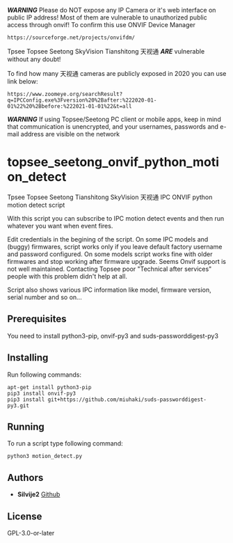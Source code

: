 ***WARNING***
Please do NOT expose any IP Camera or it's web interface on public IP address! Most of them are vulnerable to unauthorized public access through onvif!
To confirm this use ONVIF Device Manager

	https://sourceforge.net/projects/onvifdm/

Tpsee Topsee Seetong SkyVision Tianshitong 天视通 ***ARE*** vulnerable without any doubt!

To find how many 天视通 cameras are publicly exposed in 2020 you can use link below:

	https://www.zoomeye.org/searchResult?q=IPCConfig.exe%3Fversion%20%2Bafter:%222020-01-01%22%20%2Bbefore:%222021-01-01%22&t=all

***WARNING*** If using Topsee/Seetong PC client or mobile apps, keep in mind that communication is unencrypted, and your usernames, passwords and e-mail address are visible on the network



# topsee_seetong_onvif_python_motion_detect

Tpsee Topsee Seetong Tianshitong SkyVision 天视通 IPC ONVIF python motion detect script

With this script you can subscribe to IPC motion detect events and then run whatever you want when event fires.

Edit credentials in the begining of the script. On some IPC models and (buggy) firmwares, script works only if you leave default factory username and password configured. On some models script works fine with older firmwares and stop working after firmware upgrade. Seems Onvif support is not well maintained. Contacting Topsee poor "Technical after services" people with this problem didn't help at all.

Script also shows various IPC information like model, firmware version, serial number and so on...

## Prerequisites

You need to install python3-pip, onvif-py3 and suds-passworddigest-py3

## Installing

Run following commands:

```
apt-get install python3-pip
pip3 install onvif-py3
pip3 install git+https://github.com/miuhaki/suds-passworddigest-py3.git
```

## Running

To run a script type following command:

```
python3 motion_detect.py
```

## Authors

* **Silvije2** [Github](https://github.com/silvije2/)

## License

GPL-3.0-or-later

